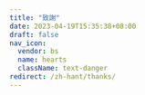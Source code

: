 ```yaml
---
title: "致謝"
date: 2023-04-19T15:35:38+08:00
draft: false
nav_icon:
  vendor: bs
  name: hearts
  className: text-danger
redirect: /zh-hant/thanks/
---
```

